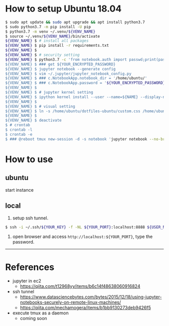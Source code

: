 # How to setup Ubuntu 18.04

```bash
$ sudo apt update && sudo apt upgrade && apt install python3.7
$ sudo python3.7 -m pip install -U pip
$ python3.7 -m venv ~/.venv/${VENV_NAME}
$ source ~/.venv/${VENV_NAME}/bin/activate
${VENV_NAME} $ # install all packages
${VENV_NAME} $ pip install -r requirements.txt
${VENV_NAME} $ 
${VENV_NAME} $ # security setting
${VENV_NAME} $ python3.7 -c 'from notebook.auth import passwd;print(passwd())
${VENV_NAME} $ ### get ${YOUR_ENCRYPTED_PASSWORD}
${VENV_NAME} $ jupyter notebook --generate config
${VENV_NAME} $ vim ~/.jupyter/jupyter_notebook_config.py
${VENV_NAME} $ ### c.NotebookApp.notebook_dir = '/home/ubuntu/'
${VENV_NAME} $ ### c.NotebookApp.password = '${YOUR_ENCRYPTED_PASSWORD}'
${VENV_NAME} $ 
${VENV_NAME} $ # jupyter kernel setting
${VENV_NAME} $ ipython kernel install --user --name=${NAME} --display-name=${DISPLAY_NAME}
${VENV_NAME} $ 
${VENV_NAME} $ # visual setting
${VENV_NAME} $ ln -s /home/ubuntu/dotfiles-ubuntu/custom.css /home/ubuntu/.jupyter/custom.css
${VENV_NAME} $ 
${VENV_NAME} $ deactivate
$ # crontab
$ crontab -l
$ crontab -e
$ ### @reboot tmux new-session -d -s notebook 'jupyter notebook --no-browser'
```

# How to use
## ubuntu 
start instance

## local
1. setup ssh tunnel.
```bash
$ ssh -i ~/.ssh/${YOUR_KEY} -f -NL ${YOUR_PORT}:localhost:8888 ${USER_NAME}@${INSTANCE_IP}
```

1. open browser and access `http://localhost:${YOUR_PORT}`, type the password.


---
# References
- jupyter in ec2
  - https://qiita.com/t12968yy/items/b6c14f48638060916824
- ssh tunnel
  - https://www.datasciencebytes.com/bytes/2015/12/18/using-jupyter-notebooks-securely-on-remote-linux-machines/
  - https://qiita.com/mechamogera/items/b1bb9130273deb9426f5
- execute tmux as a daemon
  - coming soon
